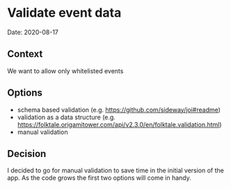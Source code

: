 # Validate event data

Date: 2020-08-17

## Context

We want to allow only whitelisted events 

## Options

* schema based validation (e.g. https://github.com/sideway/joi#readme)
* validation as a data structure (e.g. https://folktale.origamitower.com/api/v2.3.0/en/folktale.validation.html)
* manual validation

## Decision

I decided to go for manual validation to save time in the initial version of the app. As the code grows the first two options
will come in handy.


